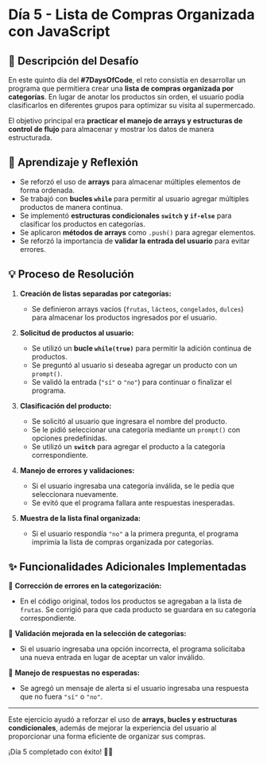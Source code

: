 # Día 5 - Lista de Compras Organizada con JavaScript  

## 📌 Descripción del Desafío  

En este quinto día del **#7DaysOfCode**, el reto consistía en desarrollar un programa que permitiera crear una **lista de compras organizada por categorías**. En lugar de anotar los productos sin orden, el usuario podía clasificarlos en diferentes grupos para optimizar su visita al supermercado.  

El objetivo principal era **practicar el manejo de arrays y estructuras de control de flujo** para almacenar y mostrar los datos de manera estructurada.  

## 🧠 Aprendizaje y Reflexión  

- Se reforzó el uso de **arrays** para almacenar múltiples elementos de forma ordenada.  
- Se trabajó con **bucles `while`** para permitir al usuario agregar múltiples productos de manera continua.  
- Se implementó **estructuras condicionales `switch` y `if-else`** para clasificar los productos en categorías.  
- Se aplicaron **métodos de arrays** como `.push()` para agregar elementos.  
- Se reforzó la importancia de **validar la entrada del usuario** para evitar errores.  

## 💡 Proceso de Resolución  

1. **Creación de listas separadas por categorías:**  
   - Se definieron arrays vacíos (`frutas`, `lácteos`, `congelados`, `dulces`) para almacenar los productos ingresados por el usuario.  

2. **Solicitud de productos al usuario:**  
   - Se utilizó un **bucle `while(true)`** para permitir la adición continua de productos.  
   - Se preguntó al usuario si deseaba agregar un producto con un `prompt()`.  
   - Se validó la entrada (`"sí"` o `"no"`) para continuar o finalizar el programa.  

3. **Clasificación del producto:**  
   - Se solicitó al usuario que ingresara el nombre del producto.  
   - Se le pidió seleccionar una categoría mediante un `prompt()` con opciones predefinidas.  
   - Se utilizó un **`switch`** para agregar el producto a la categoría correspondiente.  

4. **Manejo de errores y validaciones:**  
   - Si el usuario ingresaba una categoría inválida, se le pedía que seleccionara nuevamente.  
   - Se evitó que el programa fallara ante respuestas inesperadas.  

5. **Muestra de la lista final organizada:**  
   - Si el usuario respondía `"no"` a la primera pregunta, el programa imprimía la lista de compras organizada por categorías.  

## ✨ Funcionalidades Adicionales Implementadas  

🔹 **Corrección de errores en la categorización:**  
   - En el código original, todos los productos se agregaban a la lista de `frutas`. Se corrigió para que cada producto se guardara en su categoría correspondiente.  

🔹 **Validación mejorada en la selección de categorías:**  
   - Si el usuario ingresaba una opción incorrecta, el programa solicitaba una nueva entrada en lugar de aceptar un valor inválido.  

🔹 **Manejo de respuestas no esperadas:**  
   - Se agregó un mensaje de alerta si el usuario ingresaba una respuesta que no fuera `"sí"` o `"no"`.  

---

Este ejercicio ayudó a reforzar el uso de **arrays, bucles y estructuras condicionales**, además de mejorar la experiencia del usuario al proporcionar una forma eficiente de organizar sus compras.  

¡Día 5 completado con éxito! 🚀🛒  